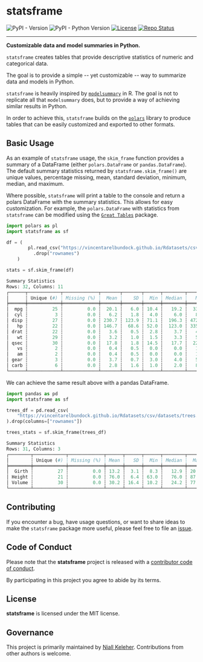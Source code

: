 # statsframe

![PyPI - Version](https://img.shields.io/pypi/v/statsframe.svg) ![PyPI - Python Version](https://img.shields.io/pypi/pyversions/statsframe)
[![License](https://img.shields.io/github/license/NKeleher/statsframe)](https://img.shields.io/github/license/NKeleher/statsframe)
[![Repo Status](https://www.repostatus.org/badges/latest/active.svg)](https://www.repostatus.org/#active)

---

**Customizable data and model summaries in Python.**

`statsframe` creates tables that provide descriptive statistics of
numeric and categorical data.

The goal is to provide a simple -- yet customizable -- way to summarize
data and models in Python.

`statsframe` is heavily inspired by [`modelsummary`](https://modelsummary.com/)
in R. The goal is not to replicate all that `modelsummary` does, but to provide
a way of achieving similar results in Python.

In order to achieve this, `statsframe` builds on the [`polars`](https://docs.pola.rs/)
library to produce tables that can be easily customized and exported to other formats.

## Basic Usage

As an example of `statsframe` usage, the `skim_frame` function provides a
summary of a DataFrame (either `polars.DataFrame` or `pandas.DataFrame`).
The default summary statistics returned by `statsframe.skim_frame()` are unique values,
percentage missing, mean, standard deviation, minimum, median, and maximum.

Where possible, `statsframe` will print a table to the console and return a
polars DataFrame with the summary statistics. This allows for easy customization.
For example, the `polars.DataFrame` with statistics from `statsframe` can be
modified using the
[`Great Tables`](https://posit-dev.github.io/great-tables/reference/) package.

```python
import polars as pl
import statsframe as sf

df = (
        pl.read_csv("https://vincentarelbundock.github.io/Rdatasets/csv/datasets/mtcars.csv")
          .drop("rownames")
    )

stats = sf.skim_frame(df)

Summary Statistics
Rows: 32, Columns: 11
┌──────┬────────────┬─────────────┬───────┬───────┬──────┬────────┬───────┐
│      ┆ Unique (#) ┆ Missing (%) ┆  Mean ┆    SD ┆  Min ┆ Median ┆   Max │
╞══════╪════════════╪═════════════╪═══════╪═══════╪══════╪════════╪═══════╡
│  mpg ┆         25 ┆         0.0 ┆  20.1 ┆   6.0 ┆ 10.4 ┆   19.2 ┆  33.9 │
│  cyl ┆          3 ┆         0.0 ┆   6.2 ┆   1.8 ┆  4.0 ┆    6.0 ┆   8.0 │
│ disp ┆         27 ┆         0.0 ┆ 230.7 ┆ 123.9 ┆ 71.1 ┆  196.3 ┆ 472.0 │
│   hp ┆         22 ┆         0.0 ┆ 146.7 ┆  68.6 ┆ 52.0 ┆  123.0 ┆ 335.0 │
│ drat ┆         22 ┆         0.0 ┆   3.6 ┆   0.5 ┆  2.8 ┆    3.7 ┆   4.9 │
│   wt ┆         29 ┆         0.0 ┆   3.2 ┆   1.0 ┆  1.5 ┆    3.3 ┆   5.4 │
│ qsec ┆         30 ┆         0.0 ┆  17.8 ┆   1.8 ┆ 14.5 ┆   17.7 ┆  22.9 │
│   vs ┆          2 ┆         0.0 ┆   0.4 ┆   0.5 ┆  0.0 ┆    0.0 ┆   1.0 │
│   am ┆          2 ┆         0.0 ┆   0.4 ┆   0.5 ┆  0.0 ┆    0.0 ┆   1.0 │
│ gear ┆          3 ┆         0.0 ┆   3.7 ┆   0.7 ┆  3.0 ┆    4.0 ┆   5.0 │
│ carb ┆          6 ┆         0.0 ┆   2.8 ┆   1.6 ┆  1.0 ┆    2.0 ┆   8.0 │
└──────┴────────────┴─────────────┴───────┴───────┴──────┴────────┴───────┘
```

We can achieve the same result above with a pandas DataFrame.

```python
import pandas as pd
import statsframe as sf

trees_df = pd.read_csv(
    "https://vincentarelbundock.github.io/Rdatasets/csv/datasets/trees.csv"
).drop(columns=["rownames"])

trees_stats = sf.skim_frame(trees_df)

Summary Statistics
Rows: 31, Columns: 3
┌────────┬────────────┬─────────────┬──────┬──────┬──────┬────────┬──────┐
│        ┆ Unique (#) ┆ Missing (%) ┆ Mean ┆   SD ┆  Min ┆ Median ┆  Max │
╞════════╪════════════╪═════════════╪══════╪══════╪══════╪════════╪══════╡
│  Girth ┆         27 ┆         0.0 ┆ 13.2 ┆  3.1 ┆  8.3 ┆   12.9 ┆ 20.6 │
│ Height ┆         21 ┆         0.0 ┆ 76.0 ┆  6.4 ┆ 63.0 ┆   76.0 ┆ 87.0 │
│ Volume ┆         30 ┆         0.0 ┆ 30.2 ┆ 16.4 ┆ 10.2 ┆   24.2 ┆ 77.0 │
└────────┴────────────┴─────────────┴──────┴──────┴──────┴────────┴──────┘

```

## Contributing

If you encounter a bug, have usage questions, or want to share ideas to make
the `statsframe` package more useful, please feel free to file an
[issue](https://github.com/NKeleher/statsframe/issues).

## Code of Conduct

Please note that the **statsframe** project is released with a
[contributor code of conduct](https://www.contributor-covenant.org/version/2/1/code_of_conduct/).

By participating in this project you agree to abide by its terms.

## License

**statsframe** is licensed under the MIT license.

## Governance

This project is primarily maintained by [Niall Keleher](https://twitter.com/nkeleher).
Contributions from other authors is welcome.

